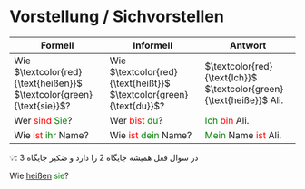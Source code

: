 # Vorstellung / Sichvorstellen

| **Formell** | **Informell** |  Antwort |
|---|---|---|
| Wie $`\textcolor{red}{\text{heißen}}`$ $`\textcolor{green}{\text{sie}}`$? | Wie $`\textcolor{red}{\text{heißt}}`$ $`\textcolor{green}{\text{du}}`$? |$`\textcolor{red}{\text{Ich}}`$ $`\textcolor{green}{\text{heiße}}`$ Ali.|
| Wer <font color="Red">sind</font> <font color="Green">Sie</font>? | Wer <font color="Red">bist</font> <font color="Green">du</font>?| <font color="Green">Ich</font> <font color="Red">bin</font> Ali.|
| Wie <font color="Red">ist</font> <font color="Green">ihr</font> Name? | Wie <font color="Red">ist</font> <font color="Green">dein</font> Name?| <font color="Green">Mein</font> Name <font color="Red">ist</font> Ali.|


:bulb:: در سوال فعل همیشه جایگاه 2 را دارد و ضکیر جایگاه 3


Wie [heißen]() <font color="Green">sie</font>? 

